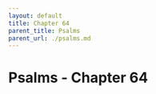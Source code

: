 ```yaml
---
layout: default
title: Chapter 64
parent_title: Psalms
parent_url: ./psalms.md
---
```


# Psalms - Chapter 64
